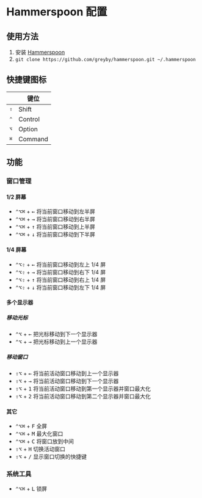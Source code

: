 # Hammerspoon 配置

## 使用方法

1. 安装 [Hammerspoon](http://www.hammerspoon.org/)
2. `git clone https://github.com/greyby/hammerspoon.git ~/.hammerspoon`

## 快捷键图标
|           |  键位           |
| --------- | -------------- |
| <kbd>⇧</kbd> | Shift       |
| <kbd>⌃</kbd> | Control   	 |
| <kbd>⌥</kbd> | Option 		 |
| <kbd>⌘</kbd> | Command   	 |

## 功能

### 窗口管理

#### 1/2 屏幕

* <kbd>⌃</kbd><kbd>⌥</kbd><kbd>⌘</kbd> + <kbd>←</kbd> 将当前窗口移动到左半屏
* <kbd>⌃</kbd><kbd>⌥</kbd><kbd>⌘</kbd> + <kbd>→</kbd> 将当前窗口移动到右半屏
* <kbd>⌃</kbd><kbd>⌥</kbd><kbd>⌘</kbd> + <kbd>↑</kbd> 将当前窗口移动到上半屏
* <kbd>⌃</kbd><kbd>⌥</kbd><kbd>⌘</kbd> + <kbd>↓</kbd>	将当前窗口移动到下半屏

#### 1/4 屏幕

* <kbd>⌃</kbd><kbd>⌥</kbd><kbd>⇧</kbd> + <kbd>←</kbd> 将当前窗口移动到左上 1/4 屏
* <kbd>⌃</kbd><kbd>⌥</kbd><kbd>⇧</kbd> + <kbd>→</kbd> 将当前窗口移动到右下 1/4 屏
* <kbd>⌃</kbd><kbd>⌥</kbd><kbd>⇧</kbd> + <kbd>↑</kbd> 将当前窗口移动到右上 1/4 屏
* <kbd>⌃</kbd><kbd>⌥</kbd><kbd>⇧</kbd> + <kbd>↓</kbd> 将当前窗口移动到左下 1/4 屏

#### 多个显示器

##### 移动光标

* <kbd>⌃</kbd><kbd>⌥</kbd> + <kbd>←</kbd> 把光标移动到下一个显示器
* <kbd>⌃</kbd><kbd>⌥</kbd> + <kbd>→</kbd> 把光标移动到上一个显示器

##### 移动窗口

* <kbd>⇧</kbd><kbd>⌥</kbd> + <kbd>←</kbd> 将当前活动窗口移动到上一个显示器
* <kbd>⇧</kbd><kbd>⌥</kbd> + <kbd>→</kbd> 将当前活动窗口移动到下一个显示器
* <kbd>⇧</kbd><kbd>⌥</kbd> + <kbd>1</kbd> 将当前活动窗口移动到第一个显示器并窗口最大化
* <kbd>⇧</kbd><kbd>⌥</kbd> + <kbd>2</kbd> 将当前活动窗口移动到第二个显示器并窗口最大化


#### 其它

* <kbd>⌃</kbd><kbd>⌥</kbd><kbd>⌘</kbd> + <kbd>F</kbd> 全屏
* <kbd>⌃</kbd><kbd>⌥</kbd><kbd>⌘</kbd> + <kbd>M</kbd> 最大化窗口
* <kbd>⌃</kbd><kbd>⌥</kbd><kbd>⌘</kbd> + <kbd>C</kbd> 将窗口放到中间
* <kbd>⇧</kbd><kbd>⌥</kbd> + <kbd>H</kbd>  切换活动窗口
* <kbd>⇧</kbd><kbd>⌥</kbd> + <kbd>/</kbd>  显示窗口切换的快捷键

### 系统工具

* <kbd>⌃</kbd><kbd>⌥</kbd><kbd>⌘</kbd> + <kbd>L</kbd> 锁屏

